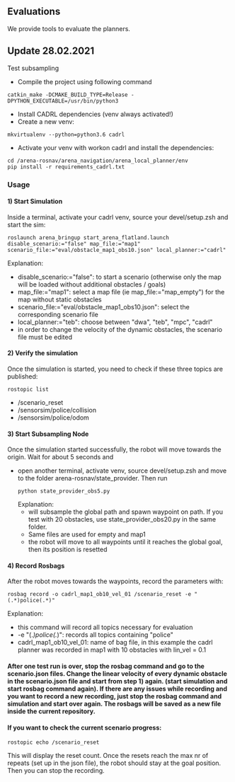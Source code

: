 ## Evaluations
We provide tools to evaluate the planners.

## Update 28.02.2021
Test subsampling
* Compile the project using following command
```
catkin_make -DCMAKE_BUILD_TYPE=Release -DPYTHON_EXECUTABLE=/usr/bin/python3
```

* Install CADRL dependencies (venv always activated!)
* Create a new venv:
```
mkvirtualenv --python=python3.6 cadrl
```
* Activate your venv with workon cadrl and install the dependencies:
```
cd /arena-rosnav/arena_navigation/arena_local_planner/env
pip install -r requirements_cadrl.txt
```


### Usage
#### 1) Start Simulation
Inside a terminal, activate your cadrl venv, source your devel/setup.zsh and start the sim:
```
roslaunch arena_bringup start_arena_flatland.launch disable_scenario:="false" map_file:="map1" scenario_file:="eval/obstacle_map1_obs10.json" local_planner:="cadrl"
```
Explanation:
* disable_scenario:="false": to start a scenario (otherwise only the map will be loaded without additional obstacles / goals)
* map_file:="map1": select a map file (ie map_file:="map_empty") for the map without static obstacles
* scenario_file:="eval/obstacle_map1_obs10.json": select the corresponding scenario file
* local_planner:="teb": choose between "dwa", "teb", "mpc", "cadrl"
* in order to change the velocity of the dynamic obstacles, the scenario file must be edited

#### 2) Verify the simulation

Once the simulation is started, you need to check if these three topics are published:
``` 
rostopic list
```
* /scenario_reset
* /sensorsim/police/collision
* /sensorsim/police/odom


#### 3) Start Subsampling Node
Once the simulation started successfully, the robot will move towards the origin. Wait for about 5 seconds and 
* open another terminal, activate venv, source devel/setup.zsh and move to the folder arena-rosnav/state_provider. Then run
  ```
  python state_provider_obs5.py
  ```
  Explanation: 
  * will subsample the global path and spawn waypoint on path. If you test with 20 obstacles, use state_provider_obs20.py in the same folder.
  * Same files are used for empty and map1 
  * the robot will move to all waypoints until it reaches the global goal, then its position is resetted 

#### 4) Record Rosbags
After the robot moves towards the waypoints, record the parameters with:
```
rosbag record -o cadrl_map1_ob10_vel_01 /scenario_reset -e "(.*)police(.*)"
```
Explanation:
* this command will record all topics necessary for evaluation
* -e "(.*)police(.*)": records all topics containing "police"
* cadrl_map1_ob10_vel_01: name of bag file, in this example the cadrl planner was recorded in map1 with 10 obstacles with lin_vel = 0.1

#### After one test run is over, stop the rosbag command and go to the scenario.json files. Change the linear velocity of every dynamic obstacle in the scenario.json file and start from step 1) again. (start simulation and start rosbag command again). If there are any issues while recording and you want to record a new recording, just stop the rosbag command and simulation and start over again. The rosbags will be saved as a new file inside the current repository. 

#### If you want to check the current scenario progress:
```
rostopic echo /scenario_reset
```
This will display the reset count. Once the resets reach the max nr of repeats (set up in the json file), the robot should stay at the goal position. Then you can stop the recording.

